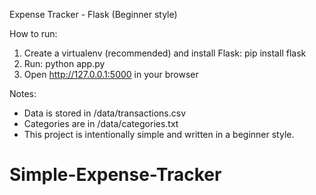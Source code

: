 Expense Tracker - Flask (Beginner style)

How to run:
1. Create a virtualenv (recommended) and install Flask: pip install flask
2. Run: python app.py
3. Open http://127.0.0.1:5000 in your browser

Notes:
- Data is stored in /data/transactions.csv
- Categories are in /data/categories.txt
- This project is intentionally simple and written in a beginner style.
# Simple-Expense-Tracker
